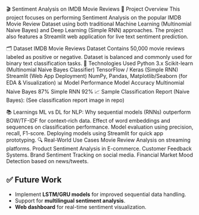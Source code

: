 🎬 Sentiment Analysis on IMDB Movie Reviews
📌 Project Overview
This project focuses on performing Sentiment Analysis on the popular IMDB Movie Review Dataset using both traditional Machine Learning (Multinomial Naive Bayes) and Deep Learning (Simple RNN) approaches.
The project also features a Streamlit web application for live text sentiment prediction.

🗂️ Dataset
IMDB Movie Reviews Dataset
Contains 50,000 movie reviews labeled as positive or negative.
Dataset is balanced and commonly used for binary text classification tasks.
🚀 Technologies Used
Python 3.x
Scikit-learn (Multinomial Naive Bayes Classifier)
TensorFlow / Keras (Simple RNN)
Streamlit (Web App Deployment)
NumPy, Pandas, Matplotlib/Seaborn (for EDA & Visualization)
📊 Model Performance
Model	Accuracy
Multinomial Naive Bayes	87%
Simple RNN	92%
📈 Sample Classification Report (Naive Bayes):
(See classification report image in repo)

📚 Learnings
ML vs DL for NLP: Why sequential models (RNNs) outperform BOW/TF-IDF for context-rich data.
Effect of word embeddings and sequences on classification performance.
Model evaluation using precision, recall, F1-score.
Deploying models using Streamlit for quick app prototyping.
🔍 Real-World Use Cases
Movie Review Analysis on streaming platforms.
Product Sentiment Analysis in E-commerce.
Customer Feedback Systems.
Brand Sentiment Tracking on social media.
Financial Market Mood Detection based on news/tweets.

## ✅ Future Work
- Implement **LSTM/GRU models** for improved sequential data handling.
- Support for **multilingual sentiment analysis**.
- **Web dashboard** for real-time sentiment visualization.
